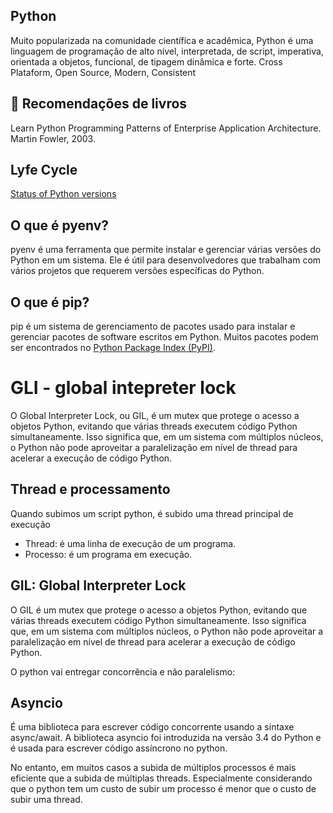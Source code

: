## Python

Muito popularizada na comunidade científica e acadêmica, Python é uma linguagem de programação de alto nível, interpretada, de script, imperativa, orientada a objetos, funcional, de tipagem dinâmica e forte. 
Cross Plataform, Open Source, Modern, Consistent

## 📕 Recomendações de livros

Learn Python Programming
Patterns of Enterprise Application Architecture. Martin Fowler, 2003.

## Lyfe Cycle

[Status of Python versions](https://devguide.python.org/versions/#versions)


## O que é pyenv?

pyenv é uma ferramenta que permite instalar e gerenciar várias versões do Python em um sistema. Ele é útil para desenvolvedores que trabalham com vários projetos que requerem versões específicas do Python.

## O que é pip?

pip é um sistema de gerenciamento de pacotes usado para instalar e gerenciar pacotes de software escritos em Python. Muitos pacotes podem ser encontrados no [Python Package Index (PyPI)](https://pypi.org/).


# GLI - global intepreter lock

O Global Interpreter Lock, ou GIL, é um mutex que protege o acesso a objetos Python, evitando que várias threads executem código Python simultaneamente. Isso significa que, em um sistema com múltiplos núcleos, o Python não pode aproveitar a paralelização em nível de thread para acelerar a execução de código Python.

## Thread e processamento

Quando subimos um script python, é subido uma thread principal de execução

- Thread: é uma linha de execução de um programa.
- Processo: é um programa em execução.

## GIL: Global Interpreter Lock

O GIL é um mutex que protege o acesso a objetos Python, evitando que várias threads executem código Python simultaneamente. Isso significa que, em um sistema com múltiplos núcleos, o Python não pode aproveitar a paralelização em nível de thread para acelerar a execução de código Python.

O python vai entregar concorrência e não paralelismo:


## Asyncio

É uma biblioteca para escrever código concorrente usando a sintaxe async/await. A biblioteca asyncio foi introduzida na versão 3.4 do Python e é usada para escrever código assíncrono no python.

No entanto, em muitos casos a subida de múltiplos processos é mais eficiente que a subida de múltiplas threads.
Especialmente considerando que o python tem um custo de subir um processo é menor que o custo de subir uma thread.